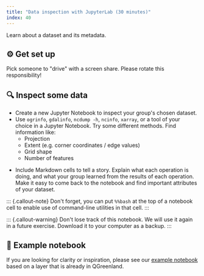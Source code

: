 ```yaml
---
title: "Data inspection with JupyterLab (30 minutes)"
index: 40
---
```


Learn about a dataset and its metadata.


## ⚙️ Get set up

Pick someone to "drive" with a screen share. Please rotate this responsibility!


## 🔍 Inspect some data

* Create a new Jupyter Notebook to inspect your group's chosen dataset.
* Use `ogrinfo`, `gdalinfo`, `ncdump -h`, `ncinfo`, `xarray`, or a tool of your
  choice in a Jupyter Notebook. Try some different methods. Find information
  like:
    * Projection
    * Extent (e.g. corner coordinates / edge values)
    * Grid shape
    * Number of features
<!-- alex ignore easy -->
* Include Markdown cells to tell a story. Explain what each operation is doing,
  and what your group learned from the results of each operation. Make it easy
  to come back to the notebook and find important attributes of your dataset.

::: {.callout-note}
Don't forget, you can put `%%bash` at the top of a notebook cell to enable use of
command-line utilities in that cell.
:::

::: {.callout-warning}
Don't lose track of this notebook. We will use it again in a future exercise.
Download it to your computer as a backup.
:::


## 📝 Example notebook

If you are looking for clarity or inspiration, please see our [example
notebook](./data-inspection-with-jupyterlab.ipynb) based on
a layer that is already in QGreenland.
